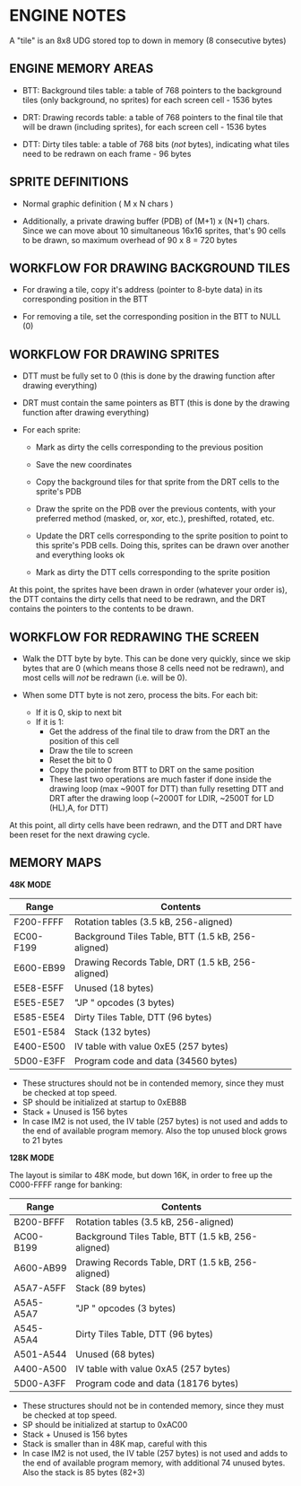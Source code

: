 # ENGINE NOTES

A "tile" is an 8x8 UDG stored top to down in memory (8 consecutive bytes)

## ENGINE MEMORY AREAS

- BTT: Background tiles table: a table of 768 pointers to the background tiles
  (only background, no sprites) for each screen cell - 1536 bytes

- DRT: Drawing records table: a table of 768 pointers to the final tile that will
  be drawn (including sprites), for each screen cell - 1536 bytes

- DTT: Dirty tiles table: a table of 768 bits (_not_ bytes), indicating what
  tiles need to be redrawn on each frame - 96 bytes

## SPRITE DEFINITIONS

- Normal graphic definition ( M x N chars )

- Additionally, a private drawing buffer (PDB) of (M+1) x (N+1) chars. 
  Since we can move about 10 simultaneous 16x16 sprites, that's 90 cells to
  be drawn, so maximum overhead of 90 x 8 = 720 bytes

## WORKFLOW FOR DRAWING BACKGROUND TILES

- For drawing a tile, copy it's address (pointer to 8-byte data) in its corresponding
  position in the BTT

- For removing a tile, set the corresponding position in the BTT to NULL (0)

## WORKFLOW FOR DRAWING SPRITES

- DTT must be fully set to 0 (this is done by the drawing function after
  drawing everything)

- DRT must contain the same pointers as BTT (this is done by the drawing
  function after drawing everything)

- For each sprite:

  - Mark as dirty the cells corresponding to the previous position

  - Save the new coordinates

  - Copy the background tiles for that sprite from the DRT cells to the
    sprite's PDB

  - Draw the sprite on the PDB over the previous contents, with your
    preferred method (masked, or, xor, etc.), preshifted, rotated, etc.

  - Update the DRT cells corresponding to the sprite position to point to
    this sprite's PDB cells.  Doing this, sprites can be drawn over another
    and everything looks ok

  - Mark as dirty the DTT cells corresponding to the sprite position

At this point, the sprites have been drawn in order (whatever your order
is), the DTT contains the dirty cells that need to be redrawn, and the DRT
contains the pointers to the contents to be drawn.

## WORKFLOW FOR REDRAWING THE SCREEN

- Walk the DTT byte by byte. This can be done very quickly, since we skip
  bytes that are 0 (which means those 8 cells need not be redrawn), and most
  cells will _not_ be redrawn (i.e. will be 0).

- When some DTT byte is not zero, process the bits. For each bit:
  - If it is 0, skip to next bit
  - If it is 1:
    - Get the address of the final tile to draw from the DRT an the position
      of this cell
    - Draw the tile to screen
    - Reset the bit to 0
    - Copy the pointer from BTT to DRT on the same position
    - These last two operations are much faster if done inside the drawing
    loop (max ~900T for DTT) than fully resetting DTT and DRT after the
    drawing loop (~2000T for LDIR, ~2500T for LD (HL),A, for DTT)
    
At this point, all dirty cells have been redrawn, and the DTT and DRT have
been reset for the next drawing cycle.

## MEMORY MAPS

**48K MODE**

| Range     | Contents                                          |
|-----------|---------------------------------------------------|
| F200-FFFF | Rotation tables (3.5 kB, 256-aligned)             |
| EC00-F199 | Background Tiles Table, BTT (1.5 kB, 256-aligned) |
| E600-EB99 | Drawing Records Table, DRT (1.5 kB, 256-aligned)  |
| E5E8-E5FF | Unused (18 bytes)                                 |
| E5E5-E5E7 | "JP <isr>" opcodes (3 bytes)                      |
| E585-E5E4 | Dirty Tiles Table, DTT (96 bytes)                 |
| E501-E584 | Stack (132 bytes)                                 |
| E400-E500 | IV table with value 0xE5 (257 bytes)              |
| 5D00-E3FF | Program code and data (34560 bytes)               |

- These structures should not be in contended memory, since they must be checked at top speed.
- SP should be initialized at startup to 0xEB8B
- Stack + Unused is 156 bytes
- In case IM2 is not used, the IV table (257 bytes) is not used and adds to the end of available program memory. Also the top unused block grows to 21 bytes

**128K MODE**

The layout is similar to 48K mode, but down 16K, in order to free up the C000-FFFF range for banking:

| Range     | Contents                                          |
|-----------|---------------------------------------------------|
| B200-BFFF | Rotation tables (3.5 kB, 256-aligned)             |
| AC00-B199 | Background Tiles Table, BTT (1.5 kB, 256-aligned) |
| A600-AB99 | Drawing Records Table, DRT (1.5 kB, 256-aligned)  |
| A5A7-A5FF | Stack (89 bytes)                                  |
| A5A5-A5A7 | "JP <isr>" opcodes (3 bytes)                      |
| A545-A5A4 | Dirty Tiles Table, DTT (96 bytes)                 |
| A501-A544 | Unused (68 bytes)                                 |
| A400-A500 | IV table with value 0xA5 (257 bytes)              |
| 5D00-A3FF | Program code and data (18176 bytes)               |

- These structures should not be in contended memory, since they must be checked at top speed.
- SP should be initialized at startup to 0xAC00
- Stack + Unused is 156 bytes
- Stack is smaller than in 48K map, careful with this
- In case IM2 is not used, the IV table (257 bytes) is not used and adds to the end of available program memory, with additional 74 unused bytes. Also the stack is 85 bytes (82+3)

